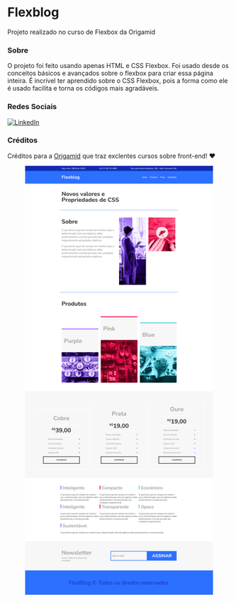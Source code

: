 # Flexblog
Projeto realizado no curso de Flexbox da Origamid

### Sobre

O projeto foi feito usando apenas HTML e CSS Flexbox. Foi usado desde os conceitos básicos e avançados sobre o flexbox para criar essa página inteira. É incrível ter aprendido sobre o CSS Flexbox, pois a forma como ele é usado facilita e torna os códigos mais agradáveis.

### Redes Sociais
<a href="https://www.linkedin.com/in/leonardo-kattah-55059a20/" target = "a_blank"><img src="https://img.shields.io/badge/LinkedIn--_.svg?style=social&logo=linkedin" alt="LinkedIn"></a>

### Créditos
Créditos para a [Origamid](https://www.origamid.com/cursos/) que traz exclentes cursos sobre front-end! ❤

<figure>
<img src = "https://github.com/leokattah/FlexBlog/blob/main/img/FlexBlog_finished.png" alt="imagem da projeto acabado">

